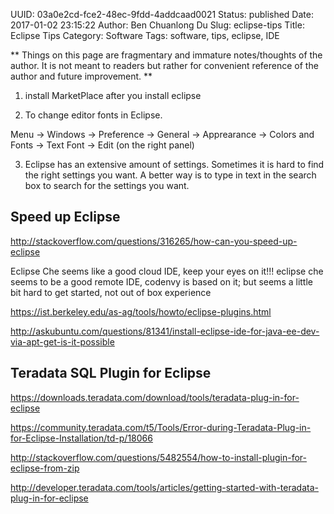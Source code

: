 UUID: 03a0e2cd-fce2-48ec-9fdd-4addcaad0021
Status: published
Date: 2017-01-02 23:15:22
Author: Ben Chuanlong Du
Slug: eclipse-tips
Title: Eclipse Tips
Category: Software
Tags: software, tips, eclipse, IDE

**
Things on this page are 
fragmentary and immature notes/thoughts of the author.
It is not meant to readers 
but rather for convenient reference of the author and future improvement.
**
            
1. install MarketPlace after you install eclipse

2. To change editor fonts in Eclipse.

Menu -> Windows -> Preference -> General -> Apprearance -> Colors and Fonts -> Text Font -> Edit (on the right panel) 

3. Eclipse has an extensive amount of settings. 
Sometimes it is hard to find the right settings you want. 
A better way is to type in text in the search box to search for the settings you want.

## Speed up Eclipse

http://stackoverflow.com/questions/316265/how-can-you-speed-up-eclipse


Eclipse Che seems like a good cloud IDE, keep your eyes on it!!!
eclipse che seems to be a good remote IDE, codenvy is based on it; but seems a little bit hard to get started, not out of box experience

https://ist.berkeley.edu/as-ag/tools/howto/eclipse-plugins.html

http://askubuntu.com/questions/81341/install-eclipse-ide-for-java-ee-dev-via-apt-get-is-it-possible

## Teradata SQL Plugin for Eclipse

https://downloads.teradata.com/download/tools/teradata-plug-in-for-eclipse

https://community.teradata.com/t5/Tools/Error-during-Teradata-Plug-in-for-Eclipse-Installation/td-p/18066

http://stackoverflow.com/questions/5482554/how-to-install-plugin-for-eclipse-from-zip


http://developer.teradata.com/tools/articles/getting-started-with-teradata-plug-in-for-eclipse
